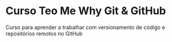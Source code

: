 # Curso Teo Me Why Git & GitHub
Curso para aprender a trabalhar com versionamento de código e repositórios remotos no GitHub
